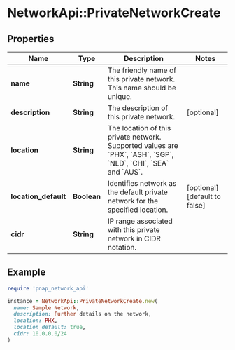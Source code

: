 # NetworkApi::PrivateNetworkCreate

## Properties

| Name | Type | Description | Notes |
| ---- | ---- | ----------- | ----- |
| **name** | **String** | The friendly name of this private network. This name should be unique. |  |
| **description** | **String** | The description of this private network. | [optional] |
| **location** | **String** | The location of this private network. Supported values are &#x60;PHX&#x60;, &#x60;ASH&#x60;, &#x60;SGP&#x60;, &#x60;NLD&#x60;, &#x60;CHI&#x60;, &#x60;SEA&#x60; and &#x60;AUS&#x60;. |  |
| **location_default** | **Boolean** | Identifies network as the default private network for the specified location. | [optional][default to false] |
| **cidr** | **String** | IP range associated with this private network in CIDR notation. |  |

## Example

```ruby
require 'pnap_network_api'

instance = NetworkApi::PrivateNetworkCreate.new(
  name: Sample Network,
  description: Further details on the network,
  location: PHX,
  location_default: true,
  cidr: 10.0.0.0/24
)
```

